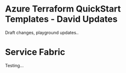 # Azure Terraform QuickStart Templates - David Updates

Draft changes, playground updates..

# Service Fabric
Testing...